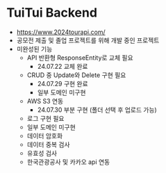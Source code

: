 # TuiTui Backend
- https://www.2024tourapi.com/
- 공모전 제출 및 졸업 프로젝트를 위해 개발 중인 프로젝트
- 미완성된 기능
    - API 반환형 ResponseEntity로 교체 필요
      - 24.07.22 교체 완료
    - CRUD 중 Update와 Delete 구현 필요
      - 24.07.29 구현 완료
      - 일부 도메인 미구현
    - AWS S3 연동
      - 24.07.30 부분 구현 (폴더 선택 후 업로드 가능)
    - 로그 구현 필요
    - 일부 도메인 미구현
    - 데이터 암호화
    - 데이터 중복 검사
    - 유효성 검사
    - 한국관광공사 및 카카오 api 연동
